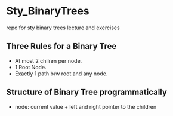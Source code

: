 # Sty_BinaryTrees
repo for sty binary trees lecture and exercises

## Three Rules for a Binary Tree 
- At most 2 chilren per node.
- 1 Root Node.
- Exactly 1 path b/w root and any node.

## Structure of Binary Tree programmatically
- node: current value + left and right pointer to the children